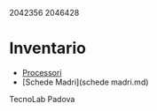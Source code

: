 2042356
2046428

# Inventario

- [Processori](processori.md)
- [Schede Madri](schede madri.md)

TecnoLab Padova
